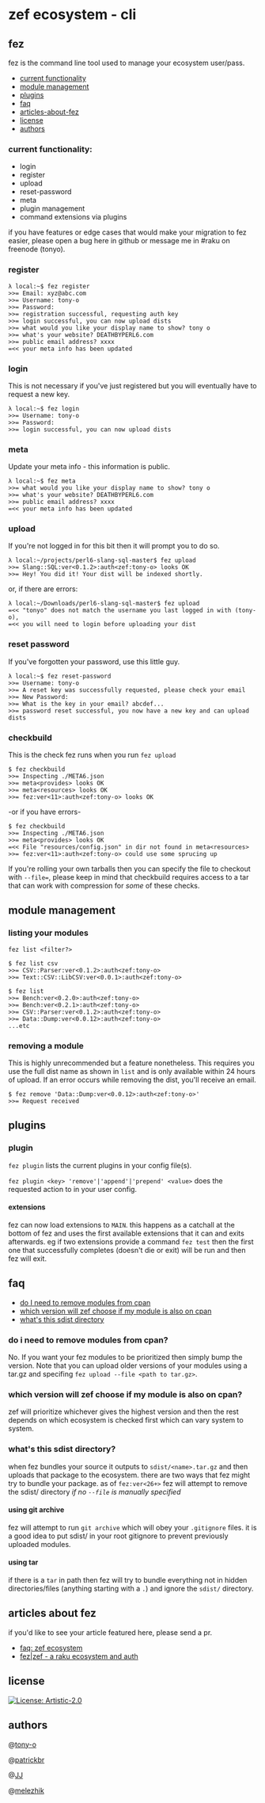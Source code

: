 # zef ecosystem - cli

## fez

fez is the command line tool used to manage your ecosystem user/pass.

- [current functionality](#current-functionality)
- [module management](#module-management)
- [plugins](#plugins)
- [faq](#faq)
- [articles-about-fez](#articles-about-fez)
- [license](#license)
- [authors](#authors)

### current functionality:

* login
* register
* upload
* reset-password
* meta
* plugin management
* command extensions via plugins

if you have features or edge cases that would make your migration to fez easier, please open a bug here in github or message me in #raku on freenode (tonyo).

### register

```
λ local:~$ fez register
>>= Email: xyz@abc.com
>>= Username: tony-o
>>= Password:
>>= registration successful, requesting auth key
>>= login successful, you can now upload dists
>>= what would you like your display name to show? tony o
>>= what's your website? DEATHBYPERL6.com
>>= public email address? xxxx
=<< your meta info has been updated
```

### login

This is not necessary if you've just registered but you will eventually have to request a new key.

```
λ local:~$ fez login
>>= Username: tony-o
>>= Password:
>>= login successful, you can now upload dists
```

### meta

Update your meta info - this information is public.

```
λ local:~$ fez meta
>>= what would you like your display name to show? tony o
>>= what's your website? DEATHBYPERL6.com
>>= public email address? xxxx
=<< your meta info has been updated
```

### upload

If you're not logged in for this bit then it will prompt you to do so.

```
λ local:~/projects/perl6-slang-sql-master$ fez upload
>>= Slang::SQL:ver<0.1.2>:auth<zef:tony-o> looks OK
>>= Hey! You did it! Your dist will be indexed shortly.
```

or, if there are errors:

```
λ local:~/Downloads/perl6-slang-sql-master$ fez upload
=<< "tonyo" does not match the username you last logged in with (tony-o),
=<< you will need to login before uploading your dist
```

### reset password

If you've forgotten your password, use this little guy.

```
λ local:~$ fez reset-password
>>= Username: tony-o
>>= A reset key was successfully requested, please check your email
>>= New Password:
>>= What is the key in your email? abcdef...
>>= password reset successful, you now have a new key and can upload dists
```

### checkbuild

This is the check fez runs when you run `fez upload`

```
$ fez checkbuild
>>= Inspecting ./META6.json
>>= meta<provides> looks OK
>>= meta<resources> looks OK
>>= fez:ver<11>:auth<zef:tony-o> looks OK
```

-or if you have errors-

```
$ fez checkbuild
>>= Inspecting ./META6.json
>>= meta<provides> looks OK
=<< File "resources/config.json" in dir not found in meta<resources>
>>= fez:ver<11>:auth<zef:tony-o> could use some sprucing up
```

If you're rolling your own tarballs then you can specify the file to checkout with `--file=`, please keep in mind that checkbuild requires access to a tar that can work with compression for _some_ of these checks.

## module management

### listing your modules

`fez list <filter?>`

```
$ fez list csv
>>= CSV::Parser:ver<0.1.2>:auth<zef:tony-o>
>>= Text::CSV::LibCSV:ver<0.0.1>:auth<zef:tony-o>
```

```
$ fez list
>>= Bench:ver<0.2.0>:auth<zef:tony-o>
>>= Bench:ver<0.2.1>:auth<zef:tony-o>
>>= CSV::Parser:ver<0.1.2>:auth<zef:tony-o>
>>= Data::Dump:ver<0.0.12>:auth<zef:tony-o>
...etc
```

### removing a module

This is highly unrecommended but a feature nonetheless.  This requires you use the full dist name as shown in `list` and is only available within 24 hours of upload. If an error occurs while removing the dist, you'll receive an email.

```
$ fez remove 'Data::Dump:ver<0.0.12>:auth<zef:tony-o>'
>>= Request received
```

## plugins

### plugin

`fez plugin` lists the current plugins in your config file(s).

`fez plugin <key> 'remove'|'append'|'prepend' <value>` does the requested action to <key> in your user config.

#### extensions

fez can now load extensions to `MAIN`.  this happens as a catchall at the bottom of fez and uses the first available extensions that it can and exits afterwards. eg if two extensions provide a command `fez test` then the first one that successfully completes (doesn't die or exit) will be run and then fez will exit.

## faq

- [do I need to remove modules from cpan](#do-i-need-to-remove-modules-from-cpan)
- [which version will zef choose if my module is also on cpan](#which-version-will-zef-choose-if-my-module-is-also-on-cpan)
- [what's this sdist directory](#whats-this-sdist-directory)

### do i need to remove modules from cpan?

No.  If you want your fez modules to be prioritized then simply bump the version.  Note that you can upload older versions of your modules using a tar.gz and specifing `fez upload --file <path to tar.gz>`.

### which version will zef choose if my module is also on cpan?

zef will prioritize whichever gives the highest version and then the rest depends on which ecosystem is checked first which can vary system to system.

### what's this sdist directory?

when fez bundles your source it outputs to `sdist/<name>.tar.gz` and then uploads that package to the ecosystem.  there are two ways that fez might try to bundle your package. as of `fez:ver<26+>` fez will attempt to remove the sdist/ directory _if no `--file` is manually specified_

#### using git archive

fez will attempt to run `git archive` which will obey your `.gitignore` files. it is a good idea to put sdist/ in your root gitignore to prevent previously uploaded modules.

#### using tar

if there is a `tar` in path then fez will try to bundle everything not in hidden directories/files (anything starting with a `.`) and ignore the `sdist/` directory.

## articles about fez

if you'd like to see your article featured here, please send a pr.

* [faq: zef ecosystem](https://deathbyperl6.com/faq-zef-ecosystem/)
* [fez|zef - a raku ecosystem and auth](https://deathbyperl6.com/fez-zef-a-raku-ecosystem-and-auth/)


## license

[![License: Artistic-2.0](https://img.shields.io/badge/License-Artistic%202.0-0298c3.svg)](https://opensource.org/licenses/Artistic-2.0)

## authors

@[tony-o](https://github.com/tony-o)

@[patrickbr](https://github.com/patrickbkr)

@[JJ](https://github.com/JJ)

@[melezhik](https://github.com/melezhik)
